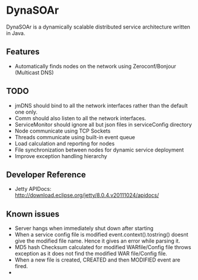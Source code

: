 ﻿# DynaSOAr

DynaSOAr is a dynamically scalable distributed service architecture written in Java.

## Features
* Automatically finds nodes on the network using Zeroconf/Bonjour (Multicast DNS)

## TODO
* jmDNS should bind to all the network interfaces rather than the default one only.
* Comm should also listen to all the network interfaces.
* ServiceMonitor should ignore all but json files in serviceConfig directory
* Node communicate using TCP Sockets
* Threads communicate using built-in event queue
* Load calculation and reporting for nodes
* File synchronization between nodes for dynamic service deployment
* Improve exception handling hierarchy

## Developer Reference
* Jetty APIDocs:	http://download.eclipse.org/jetty/8.0.4.v20111024/apidocs/

## Known issues
* Server hangs when immediately shut down after starting
* When a service config file is modified event.context().tostring() doesnt give the modified file name. Hence it gives an error while parsing it.
* MD5 hash Checksum calculated for modified WARfile/Config file throws exception as it does not find the modified WAR file/Config file.
* When a new file is created, CREATED and then MODIFIED event are fired.
* 
